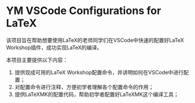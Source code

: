 <!--
 *  =======================================================================
 *  ····Y88b···d88P················888b·····d888·d8b·······················
 *  ·····Y88b·d88P·················8888b···d8888·Y8P·······················
 *  ······Y88o88P··················88888b·d88888···························
 *  ·······Y888P··8888b···88888b···888Y88888P888·888·88888b·····d88b·······
 *  ········888······"88b·888·"88b·888·Y888P·888·888·888·"88b·d88P"88b·····
 *  ········888···d888888·888··888·888··Y8P··888·888·888··888·888··888·····
 *  ········888··888··888·888··888·888···"···888·888·888··888·Y88b·888·····
 *  ········888··"Y888888·888··888·888·······888·888·888··888··"Y88888·····
 *  ·······························································888·····
 *  ··························································Y8b·d88P·····
 *  ···························································"Y88P"······
 *  =======================================================================
 * 
 *  -----------------------------------------------------------------------
 * Author       : 焱铭
 * Date         : 2023-07-29 19:56:59 +0800
 * LastEditTime : 2023-07-29 20:48:43 +0800
 * Github       : https://github.com/YanMing-lxb/
 * FilePath     : \YM-VSCode-Configurations-for-LaTeX\README.md
 * Description  : 
 *  -----------------------------------------------------------------------
 -->

# YM VSCode Configurations for LaTeX

该项目旨在帮助想要使用LaTeX的老师同学们在VSCode中快速的配置好LaTeX Workshop插件，成功实现LaTeX的编译。

本项目主要提供以下内容：
1. 提供现成可用的LaTeX Workshop配置命令，并讲明如何在VSCode中进行配置；
2. 对配置命令进行注释，方便初学者理解各个配置命令的作用；
3. 提供LaTeXMK的配置代码，帮助初学者配置好LaTeXMK这个编译工具；


